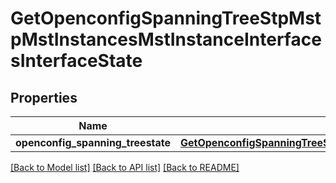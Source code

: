 # GetOpenconfigSpanningTreeStpMstpMstInstancesMstInstanceInterfacesInterfaceState

## Properties
Name | Type | Description | Notes
------------ | ------------- | ------------- | -------------
**openconfig_spanning_treestate** | [**GetOpenconfigSpanningTreeStpOpenconfigspanningtreestpRstpInterfacesState**](GetOpenconfigSpanningTreeStpOpenconfigspanningtreestpRstpInterfacesState.md) |  | [optional] 

[[Back to Model list]](../README.md#documentation-for-models) [[Back to API list]](../README.md#documentation-for-api-endpoints) [[Back to README]](../README.md)


